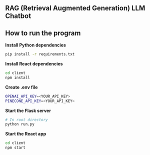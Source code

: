## **RAG (Retrieval Augmented Generation) LLM Chatbot**

## How to run the program

**Install Python dependencies**

```sh
pip install -r requirements.txt
```
**Install React dependencies**
```sh
cd client
npm install
```

**Create .env file**
```sh
OPENAI_API_KEY=<YOUR_API_KEY>
PINECONE_API_KEY=<YOUR_API_KEY>
```

**Start the Flask server**
```sh
# In root directory
python run.py
```

**Start the React app**
```sh
cd client
npm start
```
